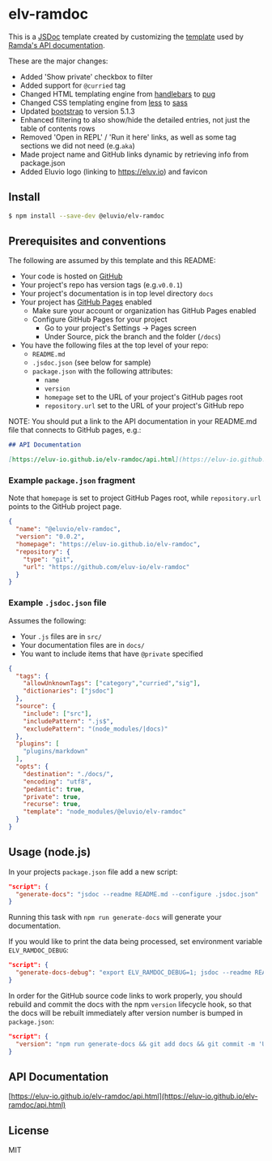 # elv-ramdoc

This is a [JSDoc](https://jsdoc.app/) template created by customizing the [template](https://github.com/ramda/ramda.github.io) used by [Ramda's API documentation](https://ramdajs.com/docs/#). 

These are the major changes:
 * Added 'Show private' checkbox to filter
 * Added support for `@curried` tag
 * Changed HTML templating engine from [handlebars](https://handlebarsjs.com/) to [pug](https://pugjs.org/api/getting-started.html)
 * Changed CSS templating engine from [less](https://lesscss.org/) to [sass](https://sass-lang.com/)
 * Updated [bootstrap](https://getbootstrap.com/) to version 5.1.3
 * Enhanced filtering to also show/hide the detailed entries, not just the table of contents rows
 * Removed 'Open in REPL' / 'Run it here' links, as well as some tag sections we did not need (e.g.`aka`)
 * Made project name and GitHub links dynamic by retrieving info from package.json
 * Added Eluvio logo (linking to https://eluv.io) and favicon 

## Install

```bash
$ npm install --save-dev @eluvio/elv-ramdoc
```
## Prerequisites and conventions

The following are assumed by this template and this README:

 * Your code is hosted on [GitHub](https://github.com/)
 * Your project's repo has version tags (e.g.`v0.0.1`)
 * Your project's documentation is in top level directory `docs`
 * Your project has [GitHub Pages](https://docs.github.com/en/pages/getting-started-with-github-pages) enabled
   * Make sure your account or organization has GitHub Pages enabled
   * Configure GitHub Pages for your project
     * Go to your project's Settings → Pages screen
     * Under Source, pick the branch and the folder (`/docs`)
 * You have the following files at the top level of your repo:
   * `README.md`
   * `.jsdoc.json` (see below for sample)
   * `package.json` with the following attributes:
     * `name`
     * `version`
     * `homepage` set to the URL of your project's GitHub pages root
     * `repository.url` set to the URL of your project's GitHub repo
   

NOTE: You should put a link to the API documentation in your README.md file that connects to GitHub pages, e.g.:
```markdown
## API Documentation

[https://eluv-io.github.io/elv-ramdoc/api.html](https://eluv-io.github.io/elv-ramdoc/api.html)
```

### Example `package.json` fragment
Note that `homepage` is set to project GitHub Pages root, while `repository.url` points to the GitHub project page.
```json
{
  "name": "@eluvio/elv-ramdoc",
  "version": "0.0.2",
  "homepage": "https://eluv-io.github.io/elv-ramdoc",
  "repository": {
    "type": "git",
    "url": "https://github.com/eluv-io/elv-ramdoc"
  }
}
```

### Example `.jsdoc.json` file
Assumes the following:
 * Your `.js` files are in `src/`
 * Your documentation files are in `docs/`
 * You want to include items that have `@private` specified
```json
{
  "tags": {
    "allowUnknownTags": ["category","curried","sig"],
    "dictionaries": ["jsdoc"]
  },
  "source": {
    "include": ["src"],
    "includePattern": ".js$",
    "excludePattern": "(node_modules/|docs)"
  },
  "plugins": [
    "plugins/markdown"
  ],
  "opts": {
    "destination": "./docs/",
    "encoding": "utf8",
    "pedantic": true,
    "private": true,
    "recurse": true,
    "template": "node_modules/@eluvio/elv-ramdoc"
  }
}
```

## Usage (node.js)

In your projects `package.json` file add a new script:

```json
"script": {
  "generate-docs": "jsdoc --readme README.md --configure .jsdoc.json"
}
```

Running this task with `npm run generate-docs` will generate your documentation.

If you would like to print the data being processed, set environment variable `ELV_RAMDOC_DEBUG`:

```json
"script": {
  "generate-docs-debug": "export ELV_RAMDOC_DEBUG=1; jsdoc --readme README.md --configure .jsdoc.json"
}
```

In order for the GitHub source code links to work properly, you should rebuild and commit the docs with the npm 
`version` lifecycle hook, so that the docs will be rebuilt immediately after version number is bumped in `package.json`:
```json
"script": {
  "version": "npm run generate-docs && git add docs && git commit -m 'Update docs'"
}
```
## API Documentation

[https://eluv-io.github.io/elv-ramdoc/api.html](https://eluv-io.github.io/elv-ramdoc/api.html)

## License
MIT
